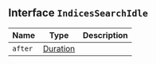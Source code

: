 ## Interface `IndicesSearchIdle`

| Name | Type | Description |
| - | - | - |
| `after` | [Duration](./Duration.md) | &nbsp; |

